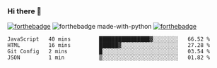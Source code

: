 ### Hi there 👋

<!--
**jordan-creyelman/jordan-creyelman** is a ✨ _special_ ✨ repository because its `README.md` (this file) appears on your GitHub profile.

Here are some ideas to get you started:

- 🔭 I’m currently working on ...
- 🌱 I’m currently learning ...
- 👯 I’m looking to collaborate on ...
- 🤔 I’m looking for help with ...
- 💬 Ask me about ...
- 📫 How to reach me: ...
- 😄 Pronouns: ...
- ⚡ Fun fact: ...
-->
[![forthebadge](https://forthebadge.com/images/badges/built-by-developers.svg)](https://forthebadge.com)
![forthebadge made-with-python](http://ForTheBadge.com/images/badges/made-with-python.svg)
[![forthebadge](https://forthebadge.com/images/badges/made-with-javascript.svg)](https://forthebadge.com)
<!-- ubuntu -->


<!--START_SECTION:waka-->
```text
JavaScript   40 mins         ████████████████▓░░░░░░░░   66.52 % 
HTML         16 mins         ██████▓░░░░░░░░░░░░░░░░░░   27.28 % 
Git Config   2 mins          █░░░░░░░░░░░░░░░░░░░░░░░░   03.54 % 
JSON         1 min           ▒░░░░░░░░░░░░░░░░░░░░░░░░   01.82 % 
```
<!--END_SECTION:waka-->
